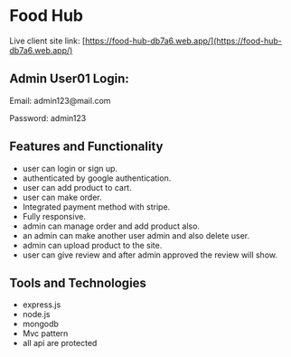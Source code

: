 # Food Hub

Live client site link: [https://food-hub-db7a6.web.app/](https://food-hub-db7a6.web.app/)

## Admin User01 Login:

<P>Email: admin123@mail.com</p>
<P>Password: admin123</p>

## Features and Functionality

- user can login or sign up.
- authenticated by google authentication.
- user can add product to cart.
- user can make order.
- Integrated payment method with stripe.
- Fully responsive.
- admin can manage order and add product also.
- an admin can make another user admin and also delete user.
- admin can upload product to the site.
- user can give review and after admin approved the review will show.

## Tools and Technologies

- express.js
- node.js
- mongodb
- Mvc pattern
- all api are protected
